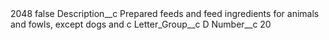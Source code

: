 <?xml version="1.0" encoding="UTF-8"?>
<CustomMetadata xmlns="http://soap.sforce.com/2006/04/metadata" xmlns:xsi="http://www.w3.org/2001/XMLSchema-instance" xmlns:xsd="http://www.w3.org/2001/XMLSchema">
    <label>2048</label>
    <protected>false</protected>
    <values>
        <field>Description__c</field>
        <value xsi:type="xsd:string">Prepared feeds and feed ingredients for animals and fowls, except dogs and c</value>
    </values>
    <values>
        <field>Letter_Group__c</field>
        <value xsi:type="xsd:string">D</value>
    </values>
    <values>
        <field>Number__c</field>
        <value xsi:type="xsd:string">20</value>
    </values>
</CustomMetadata>
